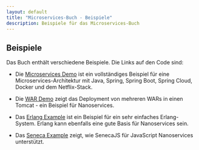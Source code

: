 ```yaml
---
layout: default
title: "Microservices-Buch - Beispiele"
description: Beispiele für das Microservices-Buch
---
```


Beispiele
---

Das Buch enthält verschiedene Beispiele. Die Links auf den Code sind:

* Die [Microservices Demo](https://github.com/ewolff/microservice) ist
	ein vollständiges Beispiel für eine Microservices-Architektur
	mit Java, Spring, Spring Boot, Spring Cloud, Docker und dem
	Netflix-Stack.

* Die [WAR Demo](https://github.com/ewolff/war-demo) zeigt das
	Deployment von mehreren WARs in einen Tomcat - ein Beispiel
	für Nanoservices.

* Das [Erlang Example](https://github.com/ewolff/erlang-example) ist
	ein Beispiel für ein sehr einfaches Erlang-System. Erlang kann
	ebenfalls eine gute Basis für Nanoservices sein.


* Das [Seneca Example](https://github.com/ewolff/seneca-example)
	zeigt, wie SenecaJS für JavaScript Nanoservices
	unterstützt.
